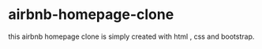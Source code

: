 # airbnb-homepage-clone
this airbnb homepage clone is simply created with html , css and bootstrap.
